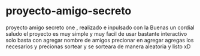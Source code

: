 # proyecto-amigo-secreto
proyecto amigo secreto one , realizado e inpulsado con Ia
Buenas un cordial saludo 
el proyecto es muy simple y muy facil de usar 
bastante interactivo solo basta con agregar nombre de amigos
precionar en agregar 
agregas los necesarios 
y precionas sortear y se sorteara de manera aleatoria 
y listo xD

